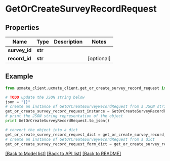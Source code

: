 # GetOrCreateSurveyRecordRequest


## Properties
Name | Type | Description | Notes
------------ | ------------- | ------------- | -------------
**survey_id** | **str** |  | 
**record_id** | **str** |  | [optional] 

## Example

```python
from uxmate_client.uxmate_client.get_or_create_survey_record_request import GetOrCreateSurveyRecordRequest

# TODO update the JSON string below
json = "{}"
# create an instance of GetOrCreateSurveyRecordRequest from a JSON string
get_or_create_survey_record_request_instance = GetOrCreateSurveyRecordRequest.from_json(json)
# print the JSON string representation of the object
print GetOrCreateSurveyRecordRequest.to_json()

# convert the object into a dict
get_or_create_survey_record_request_dict = get_or_create_survey_record_request_instance.to_dict()
# create an instance of GetOrCreateSurveyRecordRequest from a dict
get_or_create_survey_record_request_form_dict = get_or_create_survey_record_request.from_dict(get_or_create_survey_record_request_dict)
```
[[Back to Model list]](../README.md#documentation-for-models) [[Back to API list]](../README.md#documentation-for-api-endpoints) [[Back to README]](../README.md)



